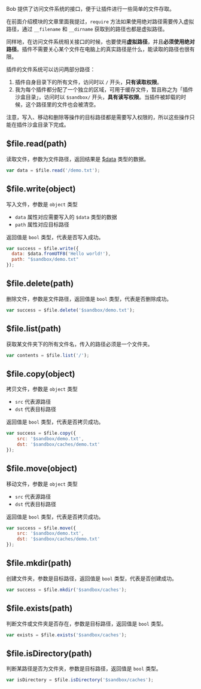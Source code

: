 Bob 提供了访问文件系统的接口，便于让插件进行一些简单的文件存取。

在前面介绍模块的文章里面我提过，`require` 方法如果使用绝对路径需要传入虚拟路径，通过 `__filename` 和 `__dirname` 获取到的路径也都是虚拟路径。

同样地，在访问文件系统相关接口的时候，也要使用**虚拟路径**，并且**必须使用绝对路径**。插件不需要关心某个文件在电脑上的真实路径是什么，能读取的路径也很有限。

插件的文件系统可以访问两部分路径：

1. 插件自身目录下的所有文件，访问时以 `/` 开头，**只有读取权限**。
2. 我为每个插件都分配了一个独立的区域，可用于缓存文件，暂且称之为「插件沙盒目录」，访问时以 `$sandbox/` 开头，**具有读写权限**。当插件被卸载的时候，这个路径里的文件也会被清空。

注意，写入、移动和删除等操作的目标路径都是需要写入权限的，所以这些操作只能在插件沙盒目录下完成。

## $file.read(path)

读取文件，参数为文件路径，返回结果是 [$data](plugin/api/data.md) 类型的数据。

```js
var data = $file.read('/demo.txt');
```

## $file.write(object)

写入文件，参数是 `object` 类型

* `data` 属性对应需要写入的 `$data` 类型的数据
* `path` 属性对应目标路径

返回值是 `bool` 类型，代表是否写入成功。

```js
var success = $file.write({
  data: $data.fromUTF8('Hello world!'),
  path: "$sandbox/demo.txt"
});
```

## $file.delete(path)

删除文件，参数是文件路径，返回值是 `bool` 类型，代表是否删除成功。

```js
var success = $file.delete('$sandbox/demo.txt');
```

## $file.list(path)

获取某文件夹下的所有文件名，传入的路径必须是一个文件夹。

```js
var contents = $file.list('/');
```

## $file.copy(object)

拷贝文件，参数是 `object` 类型

* `src` 代表源路径
* `dst` 代表目标路径

返回值是 `bool` 类型，代表是否拷贝成功。

```js
var success = $file.copy({
    src: '$sandbox/demo.txt',
    dst: '$sandbox/caches/demo.txt'
});
```

## $file.move(object)

移动文件，参数是 `object` 类型

* `src` 代表源路径
* `dst` 代表目标路径

返回值是 `bool` 类型，代表是否拷贝成功。

```js
var success = $file.move({
    src: '$sandbox/demo.txt',
    dst: '$sandbox/caches/demo.txt'
});
```

## $file.mkdir(path)

创建文件夹，参数是目标路径，返回值是 `bool` 类型，代表是否创建成功。

```js
var success = $file.mkdir('$sandbox/caches');
```

## $file.exists(path)

判断文件或文件夹是否存在，参数是目标路径，返回值是 `bool` 类型。

```js
var exists = $file.exists('$sandbox/caches');
```

## $file.isDirectory(path)

判断某路径是否为文件夹，参数是目标路径，返回值是 `bool` 类型。

```js
var isDirectory = $file.isDirectory('$sandbox/caches');
```
